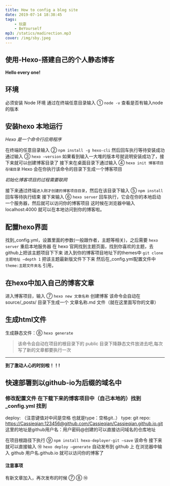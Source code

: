 ```yaml
---
title: How to config a blog site
date: 2019-07-14 18:38:45
tags:
    - 玩耍
    - BeYourself
mp3: /statics/madirection.mp3
cover: /img/sby.jpeg
---
```


## 使用-Hexo-搭建自己的个人静态博客

**Hello every one!**

## 环境

必须安装 Node 环境
通过在终端任意目录输入 ① `node -v` 查看是否有输入node的版本

## 安装hexo 本地运行

*Hexo 是一个命令行应用程序*

在终端的任意目录输入 ② `npm install -g hexo-cli` 然后回车执行等待安装成功
通过输入 ③ `hexo –version` 如果看到输入一大堆的版本号就说明安装成功了，接下来就可以创建博客目录了
接下来在桌面目录下通过输入 ④ `hexo init 博客项目存储目录`
Hexo 会在你执行该命令的目录下生成一个博客项目

*初始化博客项目的过程需要联网*

接下来通过终端`进入刚才创建的博客项目目录`，然后在该目录下输入 ⑤ `npm install` 回车等待执行结束
接下来输入 ⑥ `hexo server` 回车执行，它会在你的本地启动一个服务器，然后就可以访问你的博客项目
这时候在浏览器中输入 localhost:4000 就可以在本地访问到你的博客啦。

## 配置hexo界面

找到_config.yml，设置里面的参数(一般跟作者，主题等相关)，之后需要 `hexo server` 重启本地服务器
在 hexo 官网找到主题页面，找到你喜欢的主题，去github上把该主题项目下下来
进入到你的博客项目地址下的themes中 `git clone 主题地址 –depth 1` 把该主题最新版文件下下来
然后在_config.yml配置文件中 `theme:主题文件夹名` 引用，

## 在hexo中加入自己的博客文章

进入博客项目，输入 ⑦ `hexo new 文章名称` 创建博客
该命令会自动在 source/_posts/ 目录下生成一个 文章名称.md 文件（就在这里面写你的文章）

## 生成html文件

生成静态文件：⑧ `hexo generate`
>该命令会自动在项目的根目录下的 public 目录下降静态文件放进去吧,每次写了新的文章都要执行一次

*****

**到了激动人心的时刻啦！！!**

## 快速部署到以github-io为后缀的域名中 

### 修改配置文件 在下载下来的博客项目中（自己本地的）找到 _config.yml 找到

deploy: （注意键值对中间是空格 也就是type：空格git..）
type: git
repo: [https://Cassieqian:123456@github.com/Cassieqian/Cassieqian.github.io.git](https://Cassieqian:123456@github.com/Cassieqian/Cassieqian.github.io.git)
这里的地址是github用户名：用户密码@创建的可以直接访问域名的仓库地址

在项目根路径下执行 ⑨ `npm install hexo-deployer-git –save` 该命令
接下来就可以直接输入 ⑩ `hexo deploy –generate` 自动发布到 github 上
在浏览器中输入 github 用户名.github.io 就可以访问你的博客了

 #### 注意事项

有新文章加入，再次发布的时候 ⑦ ⑧ ⑩
